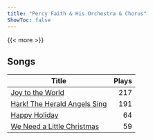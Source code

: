 ```yaml
---
title: "Percy Faith & His Orchestra & Chorus"
ShowToc: false
---
```


{{< more >}}

## Songs
Title | Plays 
----- | -----: 
[Joy to the World](/songs/joy-to-the-world) | 217
[Hark! The Herald Angels Sing](/songs/hark-the-herald-angels-sing) | 191
[Happy Holiday](/songs/happy-holiday) | 64
[We Need a Little Christmas](/songs/we-need-a-little-christmas) | 59

